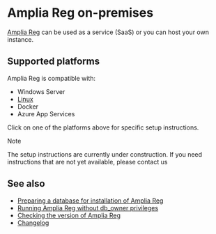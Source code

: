 ﻿# Amplia Reg on-premises

[Amplia Reg](../index.md) can be used as a service (SaaS) or you can host your own instance.

## Supported platforms

Amplia Reg is compatible with:

* Windows Server
* [Linux](linux/index.md)
* Docker
* Azure App Services

Click on one of the platforms above for specific setup instructions.

> [!NOTE]
> The setup instructions are currently under construction. If you need instructions that are not yet available, please contact us

## See also

* [Preparing a database for installation of Amplia Reg](prepare-database.md)
* [Running Amplia Reg without db_owner privileges](unprivileged-db-user.md)
* [Checking the version of Amplia Reg](check-version.md)
* [Changelog](../changelog.md)
